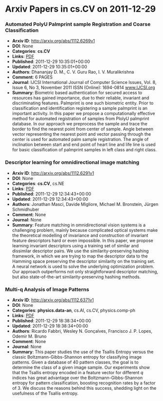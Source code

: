 # Arxiv Papers in cs.CV on 2011-12-29
### Automated PolyU Palmprint sample Registration and Coarse Classification
- **Arxiv ID**: http://arxiv.org/abs/1112.6269v1
- **DOI**: None
- **Categories**: **cs.CV**
- **Links**: [PDF](http://arxiv.org/pdf/1112.6269v1)
- **Published**: 2011-12-29 10:35:01+00:00
- **Updated**: 2011-12-29 10:35:01+00:00
- **Authors**: Dhananjay D. M., C. V. Guru Rao, I. V. Muralikrishna
- **Comment**: 6 PAGES
- **Journal**: IJCSI International Journal of Computer Science Issues, Vol. 8,
  Issue 6, No 3, November 2011 ISSN (Online): 1694-0814 www.IJCSI.org
- **Summary**: Biometric based authentication for secured access to resources has gained importance, due to their reliable, invariant and discriminating features. Palmprint is one such biometric entity. Prior to classification and identification registering a sample palmprint is an important activity. In this paper we propose a computationally effective method for automated registration of samples from PlolyU palmprint database. In our approach we preprocess the sample and trace the border to find the nearest point from center of sample. Angle between vector representing the nearest point and vector passing through the center is used for automated palm sample registration. The angle of inclination between start and end point of heart line and life line is used for basic classification of palmprint samples in left class and right class.



### Descriptor learning for omnidirectional image matching
- **Arxiv ID**: http://arxiv.org/abs/1112.6291v1
- **DOI**: None
- **Categories**: **cs.CV**, cs.NE
- **Links**: [PDF](http://arxiv.org/pdf/1112.6291v1)
- **Published**: 2011-12-29 12:34:43+00:00
- **Updated**: 2011-12-29 12:34:43+00:00
- **Authors**: Jonathan Masci, Davide Migliore, Michael M. Bronstein, Jürgen Schmidhuber
- **Comment**: None
- **Journal**: None
- **Summary**: Feature matching in omnidirectional vision systems is a challenging problem, mainly because complicated optical systems make the theoretical modelling of invariance and construction of invariant feature descriptors hard or even impossible. In this paper, we propose learning invariant descriptors using a training set of similar and dissimilar descriptor pairs. We use the similarity-preserving hashing framework, in which we are trying to map the descriptor data to the Hamming space preserving the descriptor similarity on the training set. A neural network is used to solve the underlying optimization problem. Our approach outperforms not only straightforward descriptor matching, but also state-of-the-art similarity-preserving hashing methods.



### Multi-q Analysis of Image Patterns
- **Arxiv ID**: http://arxiv.org/abs/1112.6371v1
- **DOI**: None
- **Categories**: **physics.data-an**, cs.AI, cs.CV, physics.comp-ph
- **Links**: [PDF](http://arxiv.org/pdf/1112.6371v1)
- **Published**: 2011-12-29 18:38:34+00:00
- **Updated**: 2011-12-29 18:38:34+00:00
- **Authors**: Ricardo Fabbri, Wesley N. Gonçalves, Francisco J. P. Lopes, Odemir M. Bruno
- **Comment**: None
- **Journal**: None
- **Summary**: This paper studies the use of the Tsallis Entropy versus the classic Boltzmann-Gibbs-Shannon entropy for classifying image patterns. Given a database of 40 pattern classes, the goal is to determine the class of a given image sample. Our experiments show that the Tsallis entropy encoded in a feature vector for different $q$ indices has great advantage over the Boltzmann-Gibbs-Shannon entropy for pattern classification, boosting recognition rates by a factor of 3. We discuss the reasons behind this success, shedding light on the usefulness of the Tsallis entropy.



